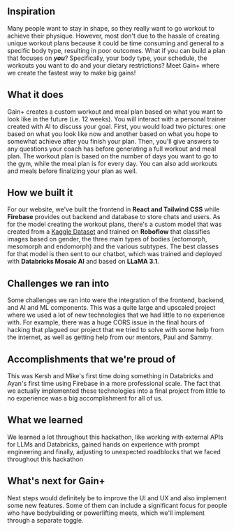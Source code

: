 ## Inspiration
Many people want to stay in shape, so they really want to go workout to achieve their physique. However, most don't due to the hassle of creating unique workout plans because it could be time consuming and general to a specific body type, resulting in poor outcomes. What if you can build a plan that focuses on ***you***? Specifically, your body type, your schedule, the workouts you want to do and your dietary restrictions? Meet Gain+ where we create the fastest way to make big gains!

## What it does
Gain+ creates a custom workout and meal plan based on what you want to look like in the future (i.e. 12 weeks). You will interact with a personal trainer created with AI to discuss your goal. First, you would load two pictures: one based on what you look like now and another based on what you hope to somewhat achieve after you finish your plan. Then, you'll give answers to any questions your coach has before generating a full workout and meal plan. The workout plan is based on the number of days you want to go to the gym, while the meal plan is for every day. You can also add workouts and meals before finalizing your plan as well.

## How we built it
For our website, we've built the frontend in **React and Tailwind CSS** while **Firebase** provides out backend and database to store chats and users. As for the model creating the workout plans, there's a custom model that was created from a [Kaggle Dataset](https://www.kaggle.com/datasets/trainingdatapro/human-segmentation-dataset) and trained on **Roboflow** that classifies images based on gender, the three main types of bodies (ectomorph, mesomorph and endomorph) and the various subtypes. The best classes for that model is then sent to our chatbot, which was trained and deployed with **Databricks Mosaic AI** and based on **LLaMA 3.1**. 

## Challenges we ran into
Some challenges we ran into were the integration of the frontend, backend, and AI and ML components. This was a quite large and upscaled project where we used a lot of new technologies that we had little to no experience with. For example, there was a huge CORS issue in the final hours of hacking that plagued our project that we tried to solve with some help from the internet, as well as getting help from our mentors, Paul and Sammy.

## Accomplishments that we're proud of
This was Kersh and Mike's first time doing something in Databricks and Ayan's first time using Firebase in a more professional scale. The fact that we actually implemented these technologies into a final project from little to no experience was a big accomplishment for all of us.

## What we learned
We learned a lot throughout this hackathon, like working with external APIs for LLMs and Databricks, gained hands on experience with prompt engineering and finally, adjusting to unexpected roadblocks that we faced throughout this hackathon

## What's next for Gain+
Next steps would definitely be to improve the UI and UX and also implement some new features. Some of them can include a significant focus for people who have bodybuilding or powerlifting meets, which we'll implement through a separate toggle.
